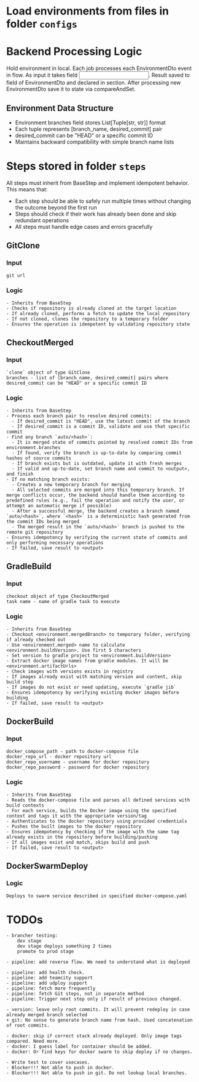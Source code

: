 # Load environments from files in folder `configs`

# Backend Processing Logic

Hold environment in local.
Each job processes each EnvironmentDto event in flow.
As input it takes field <input>.
Result saved to field of EnvironmentDto and declared in <output> section.
After processing new EnvironmentDto save it to state via compareAndSet.

## Environment Data Structure
- Environment branches field stores List[Tuple[str, str]] format
- Each tuple represents [branch_name, desired_commit] pair
- desired_commit can be "HEAD" or a specific commit ID
- Maintains backward compatibility with simple branch name lists


# Steps stored in folder `steps`

All steps must inherit from BaseStep and implement idempotent behavior. This means that:
- Each step should be able to safely run multiple times without changing the outcome beyond the first run
- Steps should check if their work has already been done and skip redundant operations
- All steps must handle edge cases and errors gracefully

## GitClone
### Input
    git url
### Logic
    - Inherits from BaseStep
    - Checks if repository is already cloned at the target location
    - If already cloned, performs a fetch to update the local repository
    - If not cloned, clones the repository to a temporary folder
    - Ensures the operation is idempotent by validating repository state

## CheckoutMerged
### Input
    `clone` object of type GitClone
    branches - list of [branch_name, desired_commit] pairs where desired_commit can be "HEAD" or a specific commit ID
### Logic    
    - Inherits from BaseStep
    - Process each branch pair to resolve desired commits:
      - If desired_commit is "HEAD", use the latest commit of the branch
      - If desired_commit is a commit ID, validate and use that specific commit
    - Find any branch `auto/<hash>`:
      - It is merged state of commits pointed by resolved commit IDs from environment.branches
      - If found, verify the branch is up-to-date by comparing commit hashes of source commits
      - If branch exists but is outdated, update it with fresh merges
      - If valid and up-to-date, set branch name and commit to <output>, and finish
    - If no matching branch exists:
      - Creates a new temporary branch for merging
      - All selected commits are merged into this temporary branch. If merge conflicts occur, the backend should handle them according to predefined rules (e.g., fail the operation and notify the user, or attempt an automatic merge if possible)
      - After a successful merge, the backend creates a branch named `auto/<hash>`, where `<hash>` is a deterministic hash generated from the commit IDs being merged
      - The merged result in the `auto/<hash>` branch is pushed to the remote git repository
    - Ensures idempotency by verifying the current state of commits and only performing necessary operations
    - If failed, save result to <output>

## GradleBuild
### Input
    checkout object of type CheckoutMerged
    task name - name of gradle task to execute
### Logic
    - Inherits from BaseStep
    - Checkout <environment.mergedBranch> to temporary folder, verifying if already checked out
    - Use <environment.merged> name to calculate <environment.buildVersion>. Use first 5 characters
    - Set version to gradle project to <environment.buildVersion>
    - Extract docker image names from gradle modules. It will be <environment.artifactUrls>
    - Check images with versions exists in registry
    - If images already exist with matching version and content, skip build step
    - If images do not exist or need updating, execute `gradle jib`
    - Ensures idempotency by verifying existing docker images before building
    - If failed, save result to <output>

## DockerBuild
### Input
    docker_compose_path - path to docker-compose file
    docker_repo_url - docker repository url
    docker_repo_username - username for docker repository
    docker_repo_password - password for docker repository
### Logic
    - Inherits from BaseStep
    - Reads the docker-compose file and parses all defined services with build contexts
    - For each service, builds the Docker image using the specified context and tags it with the appropriate version/tag
    - Authenticates to the docker repository using provided credentials
    - Pushes the built images to the docker repository
    - Ensures idempotency by checking if the image with the same tag already exists in the repository before building/pushing
    - If all images exist and match, skips build and push
    - If failed, save result to <output>

## DockerSwarmDeploy
### Logic
    Deploys to swarm service described in specified docker-compose.yaml

# TODOs
    - brancher testing:
        dev stage
        dev stage deploys something 2 times
        promote to prod stage

    - pipeline: add reverse flow. We need to understand what is deployed

    - pipeline: add health check.
    - pipeline: add teamcity support
    - pipeline: add udploy support
    - pipeline: fetch more frequently
    - pipeline: fetch Git steps, not in separate method
    - pipeline: Trigger next step only if result of previous changed.

    - version: leave only root commits. It will prevent redeploy in case already merged branch selected
    + git: No sense to generate branch name from hash. Used concatenation of root commits.

    - docker: skip if correct stack already deployed. Only image tags compared. Need more.
    - docker: I guess label for container should be added.
    - docker: Or find keys for docker swarm to skip deploy if no changes.

    - Write test to cover usecases.
    - Blocker!!! Not able to push in docker.
    - Blocker!!! Not able to push in git. Do not lookup local branches.
